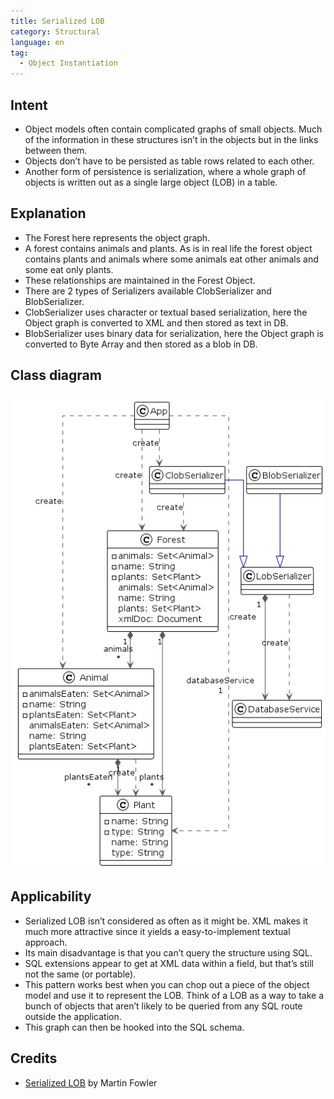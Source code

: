 ```yaml
---
title: Serialized LOB
category: Structural
language: en
tag:
  - Object Instantiation
---
```


## Intent

* Object models often contain complicated graphs of small objects. Much of the information in these
  structures isn’t in the objects but in the links between them.
* Objects don’t have to be persisted as table rows related to each other.
* Another form of persistence is serialization, where a whole graph of objects is written out as a
  single large object (LOB) in a table.

## Explanation

* The Forest here represents the object graph.
* A forest contains animals and plants. As is in real life the forest object contains plants and
  animals
  where some animals eat other animals and some eat only plants.
* These relationships are maintained in the Forest Object.
* There are 2 types of Serializers available ClobSerializer and BlobSerializer.
* ClobSerializer uses character or textual based serialization, here the Object graph is converted
  to XML and then stored as text in DB.
* BlobSerializer uses binary data for serialization, here the Object graph is converted to Byte
  Array and then stored as a blob in DB.

## Class diagram

![alt text](./etc/slob.urm.png "Serialized LOB")

## Applicability

* Serialized LOB isn’t considered as often as it might be. XML makes it much more attractive since
  it yields a easy-to-implement textual approach.
* Its main disadvantage is that you can’t query the structure using SQL.
* SQL extensions appear to get at XML data within a field, but that’s still not the same (or
  portable).
* This pattern works best when you can chop out a piece of the object model and use it to represent
  the LOB. Think of a LOB as a way to take a bunch of objects that aren’t likely to be queried from
  any SQL route outside the application.
* This graph can then be hooked into the SQL schema.

## Credits

* [Serialized LOB](https://martinfowler.com/eaaCatalog/serializedLOB.html) by Martin Fowler
